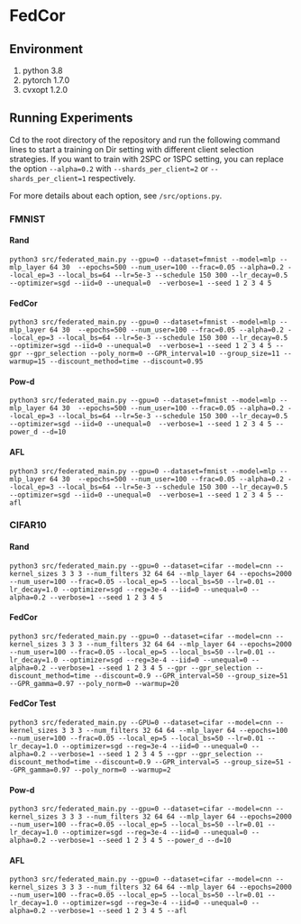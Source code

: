 # FedCor

## Environment

1. python 3.8
2. pytorch 1.7.0
6. cvxopt 1.2.0

## Running Experiments

Cd to the root directory of the repository and run the following command lines to start a training on Dir setting with different client selection strategies. If you want to train with 2SPC or 1SPC setting, you can replace the option ```--alpha=0.2``` with ```--shards_per_client=2``` or ```--shards_per_client=1``` respectively.

For more details about each option, see ```/src/options.py```.

### FMNIST

#### Rand

```shell
python3 src/federated_main.py --gpu=0 --dataset=fmnist --model=mlp --mlp_layer 64 30  --epochs=500 --num_user=100 --frac=0.05 --alpha=0.2 --local_ep=3 --local_bs=64 --lr=5e-3 --schedule 150 300 --lr_decay=0.5 --optimizer=sgd --iid=0 --unequal=0  --verbose=1 --seed 1 2 3 4 5
```

#### FedCor

```shell
python3 src/federated_main.py --gpu=0 --dataset=fmnist --model=mlp --mlp_layer 64 30  --epochs=500 --num_user=100 --frac=0.05 --alpha=0.2 --local_ep=3 --local_bs=64 --lr=5e-3 --schedule 150 300 --lr_decay=0.5 --optimizer=sgd --iid=0 --unequal=0  --verbose=1 --seed 1 2 3 4 5 --gpr --gpr_selection --poly_norm=0 --GPR_interval=10 --group_size=11 --warmup=15 --discount_method=time --discount=0.95
```

#### Pow-d

```shell
python3 src/federated_main.py --gpu=0 --dataset=fmnist --model=mlp --mlp_layer 64 30  --epochs=500 --num_user=100 --frac=0.05 --alpha=0.2 --local_ep=3 --local_bs=64 --lr=5e-3 --schedule 150 300 --lr_decay=0.5 --optimizer=sgd --iid=0 --unequal=0  --verbose=1 --seed 1 2 3 4 5 --power_d --d=10
```

#### AFL

```shell
python3 src/federated_main.py --gpu=0 --dataset=fmnist --model=mlp --mlp_layer 64 30  --epochs=500 --num_user=100 --frac=0.05 --alpha=0.2 --local_ep=3 --local_bs=64 --lr=5e-3 --schedule 150 300 --lr_decay=0.5 --optimizer=sgd --iid=0 --unequal=0  --verbose=1 --seed 1 2 3 4 5 --afl
```



### CIFAR10

#### Rand

```shell
python3 src/federated_main.py --gpu=0 --dataset=cifar --model=cnn --kernel_sizes 3 3 3 --num_filters 32 64 64 --mlp_layer 64 --epochs=2000 --num_user=100 --frac=0.05 --local_ep=5 --local_bs=50 --lr=0.01 --lr_decay=1.0 --optimizer=sgd --reg=3e-4 --iid=0 --unequal=0 --alpha=0.2 --verbose=1 --seed 1 2 3 4 5
```

#### FedCor

```shell
python3 src/federated_main.py --gpu=0 --dataset=cifar --model=cnn --kernel_sizes 3 3 3 --num_filters 32 64 64 --mlp_layer 64 --epochs=2000 --num_user=100 --frac=0.05 --local_ep=5 --local_bs=50 --lr=0.01 --lr_decay=1.0 --optimizer=sgd --reg=3e-4 --iid=0 --unequal=0 --alpha=0.2 --verbose=1 --seed 1 2 3 4 5 --gpr --gpr_selection --discount_method=time --discount=0.9 --GPR_interval=50 --group_size=51 --GPR_gamma=0.97 --poly_norm=0 --warmup=20
```
#### FedCor Test
```shell
python3 src/federated_main.py --GPU=0 --dataset=cifar --model=cnn --kernel_sizes 3 3 3 --num_filters 32 64 64 --mlp_layer 64 --epochs=100 --num_user=100 --frac=0.05 --local_ep=5 --local_bs=50 --lr=0.01 --lr_decay=1.0 --optimizer=sgd --reg=3e-4 --iid=0 --unequal=0 --alpha=0.2 --verbose=1 --seed 1 2 3 4 5 --gpr --gpr_selection --discount_method=time --discount=0.9 --GPR_interval=5 --group_size=51 --GPR_gamma=0.97 --poly_norm=0 --warmup=2
```

#### Pow-d

```shell
python3 src/federated_main.py --gpu=0 --dataset=cifar --model=cnn --kernel_sizes 3 3 3 --num_filters 32 64 64 --mlp_layer 64 --epochs=2000 --num_user=100 --frac=0.05 --local_ep=5 --local_bs=50 --lr=0.01 --lr_decay=1.0 --optimizer=sgd --reg=3e-4 --iid=0 --unequal=0 --alpha=0.2 --verbose=1 --seed 1 2 3 4 5 --power_d --d=10
```

#### AFL

```shell
python3 src/federated_main.py --gpu=0 --dataset=cifar --model=cnn --kernel_sizes 3 3 3 --num_filters 32 64 64 --mlp_layer 64 --epochs=2000 --num_user=100 --frac=0.05 --local_ep=5 --local_bs=50 --lr=0.01 --lr_decay=1.0 --optimizer=sgd --reg=3e-4 --iid=0 --unequal=0 --alpha=0.2 --verbose=1 --seed 1 2 3 4 5 --afl
```

